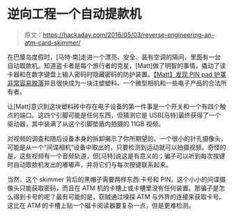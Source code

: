 # 逆向工程一个自动提款机

> 原文：<https://hackaday.com/2016/05/03/reverse-engineering-an-atm-card-skimmer/>

在巴厘岛度假时，[马特·南]走进一个漂亮、安全、装有空调的隔间，里面有一台自动取款机。知道盗卡者是每个旅行者的克星，[Matt]做了明智的事情，撬动了读卡器和在数字键盘上输入密码时隐藏密码的防护装置。[【Matt】发现 PIN pad 护罩非常容易脱落](https://trustfoundry.net/reverse-engineering-a-discovered-atm-skimmer/)并且很快成为一块注塑塑料、一个微型相机和一些电子产品的合法所有者。

让[Matt]意识到这块塑料砖中存在电子设备的第一件事是一个开关和一个有四个触点的端口。这四个引脚可能是任何东西，但猜测它是 USB[马特]最终获得了一个驱动器，其中装满了从这个引脚垫盾内拍摄的 11GB 视频。

对视频的调查和随后设备本身的拆卸揭示了你所期望的。一个很小的针孔摄像头，可能是从一个“间谍相机”设备中取出的，只要检测到运动就可以拍摄视频。奇怪的是，这些视频有一个音频轨道，但[马特]说这是有意义的；骗子可以听到每次按键时自动取款机发出的嘟嘟声，并将它们与每次按键联系起来。

当然，这个 skimmer 背后的黑帽子需要两样东西:卡号和 PIN。这个小小的间谍摄像头只能获取密码，而且在 ATM 机的卡槽上或卡槽里没有任何装置。那骗子是怎么得到卡号的呢？最有可能的是，窃贼通过嗅探 ATM 与外界的连接来获取卡号。这比在 ATM 的卡槽上贴一个磁卡阅读器要复杂一点，但是更难检测。